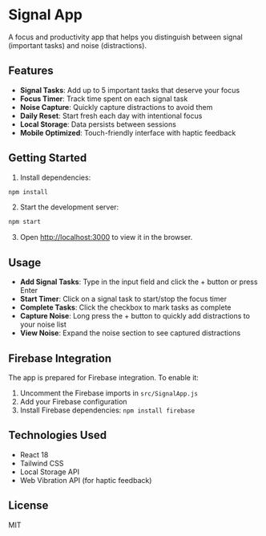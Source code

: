 # Signal App

A focus and productivity app that helps you distinguish between signal (important tasks) and noise (distractions).

## Features

- **Signal Tasks**: Add up to 5 important tasks that deserve your focus
- **Focus Timer**: Track time spent on each signal task
- **Noise Capture**: Quickly capture distractions to avoid them
- **Daily Reset**: Start fresh each day with intentional focus
- **Local Storage**: Data persists between sessions
- **Mobile Optimized**: Touch-friendly interface with haptic feedback

## Getting Started

1. Install dependencies:
```bash
npm install
```

2. Start the development server:
```bash
npm start
```

3. Open [http://localhost:3000](http://localhost:3000) to view it in the browser.

## Usage

- **Add Signal Tasks**: Type in the input field and click the + button or press Enter
- **Start Timer**: Click on a signal task to start/stop the focus timer
- **Complete Tasks**: Click the checkbox to mark tasks as complete
- **Capture Noise**: Long press the + button to quickly add distractions to your noise list
- **View Noise**: Expand the noise section to see captured distractions

## Firebase Integration

The app is prepared for Firebase integration. To enable it:

1. Uncomment the Firebase imports in `src/SignalApp.js`
2. Add your Firebase configuration
3. Install Firebase dependencies: `npm install firebase`

## Technologies Used

- React 18
- Tailwind CSS
- Local Storage API
- Web Vibration API (for haptic feedback)

## License

MIT 